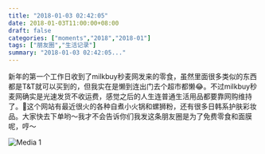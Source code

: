 ```yaml
---
title: "2018-01-03 02:42:05"
date: 2018-01-03T11:00:00+08:00
draft: false
categories: ["moments","2018","2018-01"]
tags: ["朋友圈","生活记录"]
summary: "2018-01-03 02:42:05..."
---
```


新年的第一个工作日收到了milkbuy秒麦网发来的零食，虽然里面很多类似的东西都是T&T就可以买到的，但我实在是懒到连出门去个超市都懒😂。不过milkbuy秒麦网确实是光速发货不收运费，感觉之后的人生连普通生活用品都要靠网购维持了。🤣这个网站有最近很火的各种自煮小火锅和螺狮粉，还有很多日韩系护肤彩妆品。大家快去下单哟～我才不会告诉你们我发这条朋友圈是为了免费零食和面膜呢，哼～

![Media 1](/Moments/photos/2018-01-03/201801030242050.jpg)

